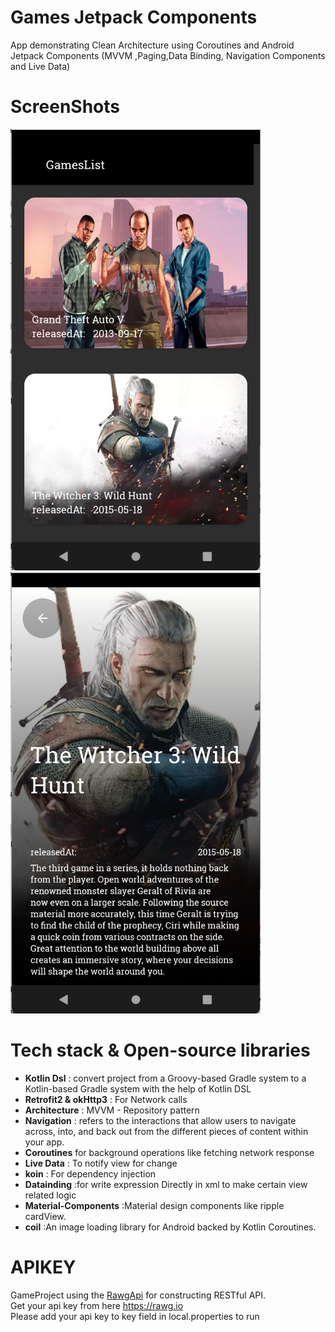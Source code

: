 # Games Jetpack Components

App demonstrating Clean Architecture using Coroutines and Android Jetpack Components (MVVM ,Paging,Data Binding, Navigation Components and Live Data)

# ScreenShots

<p float="left">
  <img src="/screenShot/games.png" width="400" />
  <img src="/screenShot/gameDetails.png" width="400" /> 
</p>


# Tech stack & Open-source libraries

* **Kotlin Dsl** : convert project from a Groovy-based Gradle system to a Kotlin-based Gradle system with the help of Kotlin DSL </br>
* **Retrofit2 & okHttp3** : For Network calls </br>
* **Architecture** : MVVM - Repository pattern </br>
* **Navigation** : refers to the interactions that allow users to navigate across, into, and back out from the different pieces of content within your app.
* **Coroutines** for background operations like fetching network response </br>
* **Live Data** : To notify view for change </br>
* **koin** : For dependency injection </br>
* **Datainding** :for write expression Directly in xml to make certain view related logic </br>
* **Material-Components** :Material design components like ripple cardView.
* **coil** :An image loading library for Android backed by Kotlin Coroutines. </br>
 

# APIKEY

GameProject using the [RawgApi](https://rawg.io/apidocs) for constructing RESTful API. </br>
Get your api key from here https://rawg.io </br>
Please add your api key to key field in local.properties to run </br>
